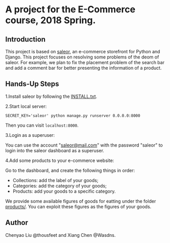 # A project for the E-Commerce course, 2018 Spring.

## Introduction

This project is based on [saleor](https://github.com/mirumee/saleor), an e-commerce storefront for Python and Django. This project focuses on resolving some problems of the deom of saleor. For example, we plan to fix the placement problem of the search bar and add a comment bar for better presenting the information of a product. 

## Hands-Up Steps

1.Install saleor by following the [INSTALL.txt](./INSTALL.txt).

2.Start local server:

```
SECRET_KEY='saleor' python manage.py runserver 0.0.0.0:8000
```

Then you can visit `localhost:8000`.

3.Login as a superuser:

You can use the account "saleor@mail.com" with the password "saleor" to login into the saleor dashboard as a superuser.

4.Add some products to your e-commerce website:

Go to the dashboard, and create the following things in order:
- Collections: add the label of your goods;
- Categories: add the category of your goods;
- Products: add your goods to a specific category.

We provide some available figures of goods for eatting under the folder [products/](products/). You can exploit these figures as the figures of your goods.

## Author

Chenyao Liu @thousfeet and Xiang Chen @Wasdns.
